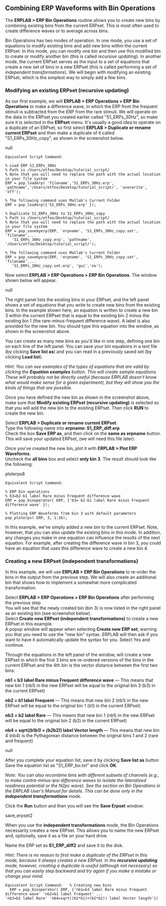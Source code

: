 ## Combining ERP Waveforms with Bin Operations
The **ERPLAB > ERP Bin Operations** routine allows you to create new bins by combining existing bins from the current ERPset.  This is most often used to create difference waves or to average across bins.

Bin Operations has two modes of operation.  In one mode, you use a set of equations to modify existing bins and add new bins within the current ERPset.  In this mode, you can modify one bin and then use this modified bin to create or modify another bin (this is called _recursive updating_).  In another mode, the current ERPset serves as the input to a set of equations that create a new set of bins in a new ERPset (this is called performing a set of _independent transformations_).  We will begin with modifying an existing ERPset, which is the simplest way to simply add a few bins.

### Modifying an existing ERPset (recursive updating)
As our first example, we will **ERPLAB > ERP Operations > ERP Bin Operations** to make a difference wave, in which the ERP from the frequent stimuli is subtracted from the ERP from the rare stimuli.  We will operate on the data in the ERPset you created earlier called "S1_ERPs_30Hz", so make sure it is selected in the **ERPset** menu.  It's usually a good idea to operate on a duplicate of an ERPset, so first select **ERPLAB > Duplicate or rename current ERPset** and then make a duplicate of it called "S1_ERPs_30Hz_copy", as shown in the screenshot below.

null  

    Equivalent Script Command:
  
    % Load ERP S1_ERPs_30Hz 
    % Path is /Users/etfoo/Desktop/tutorial_script/
    % Note that you will need to replace the path with the actual location in your file system 
    ERP = pop_loaderp( 'filename','S1_ERPs_30Hz.erp',   'pathname','/Users/etfoo/Desktop/tutorial_script/', 'overwrite', 'off');   
  
    % The following command uses Matlab's Current Folder 
    ERP = pop_loaderp({'S1_ERPs_30Hz.erp' });   
  
    % Duplicate S1_ERPs_30Hz to S1_ERPs_30Hz_copy 
    % Path is /Users/etfoo/Desktop/tutorial_script/
    % Note that you will need to replace the path with the actual location in your file system 
    ERP = pop_savemyerp(ERP, 'erpname', 'S1_ERPs_30Hz_copy.set', 'filename',... 
       'S1_ERPs_30Hz_copy.erp', 'pathname', '/Users/etfoo/Desktop/tutorial_script/');   
  
    % The following command uses Matlab's Current Folder
    ERP = pop_savemyerp(ERP, 'erpname', 'S1_ERPs_30Hz_copy.set', 'filename',... 
       'S1_ERPs_30Hz_copy.set.erp', 'gui','no');  

Now select **ERPLAB > ERP Operations > ERP Bin Operations**.  The window shown below will appear.

null

 

The right panel lists the existing bins in your ERPset, and the left panel shows a set of equations that you write to create new bins from the existing bins.  In the example shown here, an equation is written to create a new bin 3 within the current ERPset that is equal to the existing bin 2 minus the existing bin 1 (the rare-minus-frequent difference wave).  A label is also provided for the new bin.  You should type this equation into the window, as shown in the screenshot above.

You can create as many new bins as you'd like in one step, defining one bin on each line of the left panel.  You can save your bin equations in a text file (by clicking **Save list as**) and you can read in a previously saved set (by clicking **Load list**).

_Hint: You can see examples of the types of equations that are valid by clicking the **Equation examples** button.  This will create sample equations.  These will probably not be directly useful (because ERPLAB doesn't know what would make sense for a given experiment), but they will show you the kinds of things that are possible._

Once you have defined the new bin as shown in the screenshot above, make sure that **Modify existing ERPset (recursive updating)** is selected so that you will add the new bin to the existing ERPset.  Then click **RUN** to create the new bin.

Select **ERPLAB > Duplicate or rename current ERPset**.  
Type the following name into **erpname: S1_ERP_diff.erp**  
Check the box **Save ERP as**, and then click on the **same as erpname** button.  
This will save your updated ERPset, (we will need this file later).

Once you've created the new bin, plot it with **ERPLAB > Plot ERP Waveforms**.  
Uncheck the **all bins** box and select **only bin 3**. The result should look like the following:

ploterps8  

    Equivalent Script Command:
  
    % ERP bin operations 
    % b3=b2-b1 label Rare minus Frequent difference wave 
    ERP = pop_binoperator( ERP, {'b3= b2-b1 label Rare minus Frequent difference wave' });  
  
    % Plotting ERP Waveforms from bin 3 with default parameters 
    pop_ploterps( ERP, 3, 1:16);  

In this example, we've simply added a new bin to the current ERPset.  Note, however, that you can also update the existing bins in this mode.  In addition, any changes you make in one equation can influence the results of the next equation.  For example, after creating the difference wave in bin 3, you could have an equation that uses this difference wave to create a new bin 4.

### Creating a new ERPset (independent transformations)
In this example, we will use **ERPLAB > ERP Bin Operations** to re-order the bins in the output from the previous step.  We will also create an additional bin that shows how to implement a somewhat more complicated transformation. 

Select **ERPLAB > ERP Operations > ERP Bin Operations** after performing the previous step  
You will see that the newly created bin (bin 3) is now listed in the right panel as an existing bin (see screenshot below).  
Select **Create new ERPset (independent transformations)** to create a new ERPset in this example.  
A popup window will appear when selecting **Create new ERP set**, warning you that you need to use the "new bin" syntax. ERPLAB will then ask if you want to have it automatically update the syntax for you. Select Yes and continue.  

Through the equations in the left panel of the window, will create a new ERPset in which the first 3 bins are re-ordered versions of the bins in the current ERPset and the 4th bin is the vector distance between the first two bins:

**nb1 = b3 label Rare minus Frequent difference wave** — This means that new bin 1 (nb1) in the new ERPset will be equal to the original bin 3 (b3) in the current ERPset)

**nb2 = b1 label Frequent** — This means that new bin 2 (nb1) in the new ERPset will be equal to the original bin 1 (b1) in the current ERPset)

**nb3 = b2 label Rare** — This means that new bin 1 (nb1) in the new ERPset will be equal to the original bin 2 (b2) in the current ERPset)

**nb4 = sqrt((b1*b1) + (b2*b2)) label Vector length** — This means that new bin 4 (nb4) is the Pythagorean distance between the original bins 1 and 2 (rare and frequent)

null

After you complete your equation list, save it by clicking **Save list as** button  
Save the equation list as "S1_ERP_bo.txt" and click **OK**.

_Note: You can also recombine bins with different subsets of channels (e.g., to make contra-minus-ipsi difference waves to isolate the lateralized readiness potential or the N2pc wave).  See the section on Bin Operations in the ERPLAB User's Manual for details.  This can be done only in the **independent transformations** mode._

Click the **Run** button and then you will see the **Save Erpset** window:  

save_erpset2  

When you use the **independent transformations** mode, the Bin Operations necessarily creates a new ERPset. This allows you to name the new ERPset and, optionally, save it as a file on your hard drive.

Name the ERP set as **S1_ERP_diff2** and save it to the disk.

_Hint: There is no reason to first make a duplicate of the ERPset in this mode, because it always creates a new ERPset. In the **recursive updating** mode, however, creating a duplicate is useful (although not necessary) so that you can easily step backward and try again if you make a mistake or change your mind._  

    Equivalent Script Command:   % Creating new bins
      ERP = pop_binoperator( ERP, {'nb1=b3 label Rare minus Frequent difference wave' 'nb2=b1 label Frequent' ...
    'nb3=b2 label Rare' 'nb4=sqrt((b1*b1)+(b2*b2)) label Vector length'}) 
